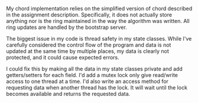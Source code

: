 My chord implementation relies on the simplified version of chord described in the assignment description. Specifically, it does not actually store anything nor is the ring maintained in the way the algorithm was written. All ring updates are handled by the bootstrap server.


The biggest issue in my code is thread safety in my state classes. While I've carefully considered the control flow of the program and data is not updated at the same time by multiple places, my data is clearly not protected, and it could cause expected errors.

I could fix this by making all the data in my state classes private and add getters/setters for each field. I'd add a mutex lock only give read/write access to one thread at a time. I'd also write an access method for requesting data when another thread has the lock. It will wait until the lock becomes available and returns the requested data. 
